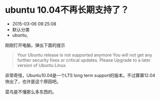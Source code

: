 # ubuntu 10.04不再长期支持了？
- 2015-03-06 09:25:08
- 默认分类
- ubuntu,

<!--markdown-->刚刚打开电脑，弹出下面的提示

> Your Ubuntu release is not supported anymore
> You will not get any further security fixes or critical updates. Please Upgrade to a later version of Ubuntu Linux.

非常奇怪，Ubuntu10.04是一个LTS long term support的版本。不过算算12.04快出了，也许是这个原因吧。

菜鸟是不懂那么多东西的。